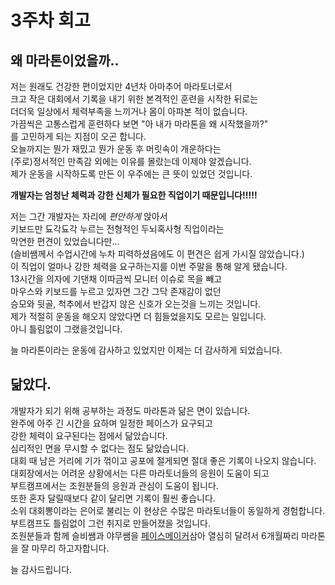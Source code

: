 # 3주차 회고

## 왜 마라톤이었을까..

저는 원래도 건강한 편이었지만 4년차 아마추어 마라토너로서  
크고 작은 대회에서 기록을 내기 위한 본격적인 훈련을 시작한 뒤로는  
더더욱 일상에서 체력부족을 느끼거나 몸이 아파본 적이 없습니다.  
가끔씩은 고통스럽게 훈련하다 보면 "아 내가 마라톤을 왜 시작했을까?"  
를 고민하게 되는 지점이 오곤 합니다.  
오늘까지는 뭔가 재밌고 뭔가 운동 후 머릿속이 개운하다는  
(주로)정서적인 만족감 외에는 이유를 몰랐는데 이제야 알겠습니다.  
제가 운동을 시작하도록 만든 이 우주에는 큰 뜻이 있었던 것입니다.

**개발자는 엄청난 체력과 강한 신체가 필요한 직업이기 때문입니다!!!!!**

저는 그간 개발자는 자리에 _편안하게_ 앉아서  
키보드만 됴각됴각 누르는 전형적인 두뇌혹사형 직업이라는  
막연한 편견이 있었습니다만...  
(슬비쌤께서 수업시간에 누차 피력하셨음에도 이 편견은 쉽게 가시질 않았습니다.)  
이 직업이 얼마나 강한 체력을 요구하는지를 이번 주말을 통해 알게 됐습니다.  
13시간을 의자에 기댄채 이따금씩 모니터 이슈로 목을 빼고  
마우스와 키보드를 누르고 있자면 그간 그닥 존재감이 없던  
승모와 뒷골, 척추에서 반갑지 않은 신호가 오는것을 느끼는 것입니다.  
제가 적절히 운동을 해오지 않았다면 더 힘들었을지도 모르는 일입니다.  
아니 틀림없이 그랬을것입니다.

늘 마라톤이라는 운동에 감사하고 있었지만 이제는 더 감사하게 되었습니다.

## 닮았다.

개발자가 되기 위해 공부하는 과정도 마라톤과 닮은 면이 있습니다.  
완주에 아주 긴 시간을 요하며 일정한 페이스가 요구되고  
강한 체력이 요구된다는 점에서 닮았습니다.  
심리적인 면을 무시할 수 없다는 점도 닮았습니다.  
대회 때 남은 거리에 기가 꺾이고 공포에 절게되면 절대 좋은 기록이 나오지 않습니다.  
대회장에서는 어려운 상황에서는 다른 마라토너들의 응원이 도움이 되고  
부트캠프에서는 조원분들의 응원과 관심이 도움이 됩니다.  
또한 혼자 달릴때보다 같이 달리면 기록이 훨씬 좋습니다.  
소위 대회뽕이라는 은어로 불리는 이 현상은 수많은 마라토너들이 동일하게 경험합니다.  
부트캠프도 틀림없이 그런 취지로 만들어졌을 것입니다.  
조원분들과 함께 슬비쌤과 야무쌤을 [페이스메이커](<https://namu.wiki/w/  %ED%8E%98%EC%9D%B4%EC%8A%A4%20%EB%A9%94%EC%9D%B4%EC%BB%A4(%EC%8A%A4%ED%8F%AC%EC%B8%A0)>)삼아
열심히 달려서 6개월짜리 마라톤을 잘 마무리 하고자합니다.

늘 감사드립니다.  

